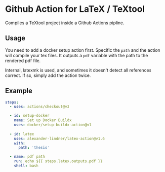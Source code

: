 # Github Action for LaTeX / TeXtool

Compiles a TeXtool project inside a Github Actions pipline.

## Usage

You need to add a docker setup action first.
Specific the `path` and the action will compile your tex files.
It outputs a `pdf` variable with the path to the rendered pdf file.

Internal, latexmk is used, and sometimes it doesn't detect all references correct.
If so, simply add the action twice.
## Example
```yaml
steps:
  - uses: actions/checkout@v3

  - id: setup-docker
    name: Set up Docker Buildx
    uses: docker/setup-buildx-action@v1
    
  - id: latex
    uses: alexander-lindner/latex-action@v1.6
    with:
      path: 'thesis'

  - name: pdf path
    run: echo ${{ steps.latex.outputs.pdf }}
    shell: bash
```